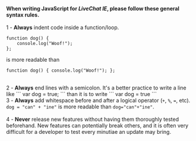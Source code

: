 <b>When writing JavaScript for <em>LiveChat IE</em>, please follow these general syntax rules.</b>
<br>
<br>
1 - <b>Always</b> indent code inside a function/loop.
```
function dog() {
    console.log("Woof!");
};
```
is more readable than
```
function dog() { console.log("Woof!"); };
```
<br>
2 - <b>Always</b> end lines with a semicolon. It's a better practice to write a line like
```
var dog = true;
```
than it is to write
```
var dog = true
```
<br>
3 - <b>Always</b> add whitespace before and after a logical operator (<code>+</code>, <code>%</code>, <code>=</code>, etc). <code>dog = "can" + "ine"</code> is more readable than <code>dog="can"+"ine"</code>.
<br>
<br>
4 - <b>Never</b> release new features without having them thoroughly tested beforehand. New features can potentially break others, and it is often very difficult for a developer to test every minutiae an update may bring.
